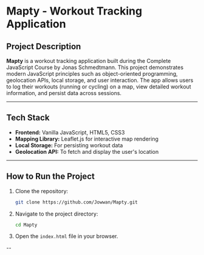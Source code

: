 # Mapty - Workout Tracking Application

## Project Description

**Mapty** is a workout tracking application built during the Complete JavaScript Course by Jonas Schmedtmann. This project demonstrates modern JavaScript principles such as object-oriented programming, geolocation APIs, local storage, and user interaction. The app allows users to log their workouts (running or cycling) on a map, view detailed workout information, and persist data across sessions.

---

## Tech Stack

- **Frontend:** Vanilla JavaScript, HTML5, CSS3
- **Mapping Library:** Leaflet.js for interactive map rendering
- **Local Storage:** For persisting workout data
- **Geolocation API:** To fetch and display the user's location

---

## How to Run the Project

1. Clone the repository:
   ```bash
   git clone https://github.com/Jowwan/Mapty.git
   ```

2. Navigate to the project directory:
   ```bash
   cd Mapty
   ```

3. Open the `index.html` file in your browser.

--
